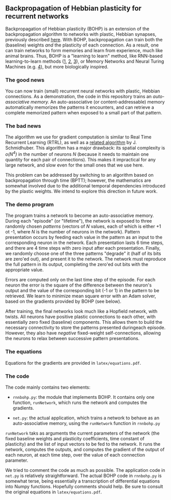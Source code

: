 ## Backpropagation of Hebbian plasticity for recurrent networks

Backpropagation of Hebbian plasticity (BOHP) is an extension of the
backpropagation algorithm to networks with plastic, Hebbian synapses, previously
described [here](https://github.com/ThomasMiconi/LearningToLearnBOHP). With BOHP,
backpropagation can train both the (baseline) weights *and* the plasticity of
each connection. As a result, one can train networks to form memories and learn
from experience, much like animal brains. Thus, BOHP is a "learning to learn"
method, like RNN-based learning-to-learn methods
([1](https://link.springer.com/chapter/10.1007/3-540-44668-0_13),
[2](https://arxiv.org/abs/1611.02779), [3](https://arxiv.org/abs/1611.05763)),
or Memory Networks and Neural Turing Machines (e.g.
[4](https://papers.nips.cc/paper/5846-end-to-end-memory-networks.pdf)), but more
biologically inspired.

### The good news

You can now train (small) recurrent neural networks with plastic, Hebbian
connections.  As a demonstration, the code in this repository trains an
*auto-associative memory.* An auto-associative (or content-addressable) memory
automatically memorizes the patterns it encounters, and can retrieve a complete memorized pattern when
exposed to a small part of that pattern.  

### The bad news

The algorithm we use for gradient computation is similar to Real Time
Recurrent Learning (RTRL), as well as a [related
algorithm](https://link.springer.com/chapter/10.1007/978-1-4471-2063-6_110)  by
J. Schmidhuber.  This algorithm has a major drawback: its spatial complexity is
*o(N<sup>4</sup>)* in the number of neurons *N* (because it needs to maintain one
quantity for each pair of connections). This makes it impractical for any large
network, and slow even for the small ones that we use here.

This problem can be addressed by switching to an algorithm based on
backpropagation through time (BPTT); however, the mathematics are somewhat
involved due to the additional temporal dependencies introduced by the plastic
weights. We intend to explore this direction in  future work.


### The demo program

The program trains a network to become an auto-associative memory. During each
"episode" (or "lifetime"), the network is exposed to three randomly chosen
*patterns* (vectors of *N* values, each of which is either +1 ot  -1, where *N*
is the number of neurons in the network).  Pattern presentation occurs by
feeding each value in the pattern as an input to the corresponding neuron in
the network. Each presentation lasts 6 time steps, and there are 4 time steps
with zero input after each presentation.  Finally, we randomly choose one of the three patterns 
"degrade" it (half of its bits are zero'ed out), and present it to the network.
The network must reproduce the full pattern in its output, completing the
zero'ed out bits with the appropriate value.

Errors are computed only on the last time step of the episode. For each neuron
the error is the square of the difference between the neuron's output and the
value of the corresponding bit (-1 or 1) in the pattern to be retrieved. We
learn to minimize mean square error with an Adam solver, based on the gradients
provided by BOHP (see below).

After training, the final networks look much like a Hopfield network, with
twists. All neurons have positive plastic connections to each other, with
essentially zero fixed (baseline) components. This allows them to build the
necessary connectivity to store the patterns presented duringeach episode.
However, they also have *negative* fixed-weight self-connections, allowing the
neurons to relax between successive pattern presentations.


### The equations

Equations for the gradients are provided in  `latex/equations.pdf`.


### The code

The code mainly contains two elements:

- `rnnbohp.py`: the module that implements BOHP. It contains only one function, `runNetwork`, which  runs the network and computes the gradients.

- `net.py`: the actual application, which trains a network to behave as an auto-associative memory, using the `runNetwork` function in `rnnbohp.py`

`runNetwork` taks as arguments the current parameters of the network (the fixed
baseline weights and plasticity coefficients, time constant of plasticity) and
the list of input vectors to be fed to the network. It runs the network,
computes the outputs, and computes the gradient of the output of each neuron, at
each time step, over the value of each connection parameter.

We tried to comment the code as much as possible. The application code in
`net.py` is relatively straightforward. The actual BOHP code in `rnnbohp.py` is
somewhat terse, being essentially a transcription of differential
equations into Numpy functions. Hopefully comments should help. Be sure to consult the original equations in `latex/equations.pdf`.

